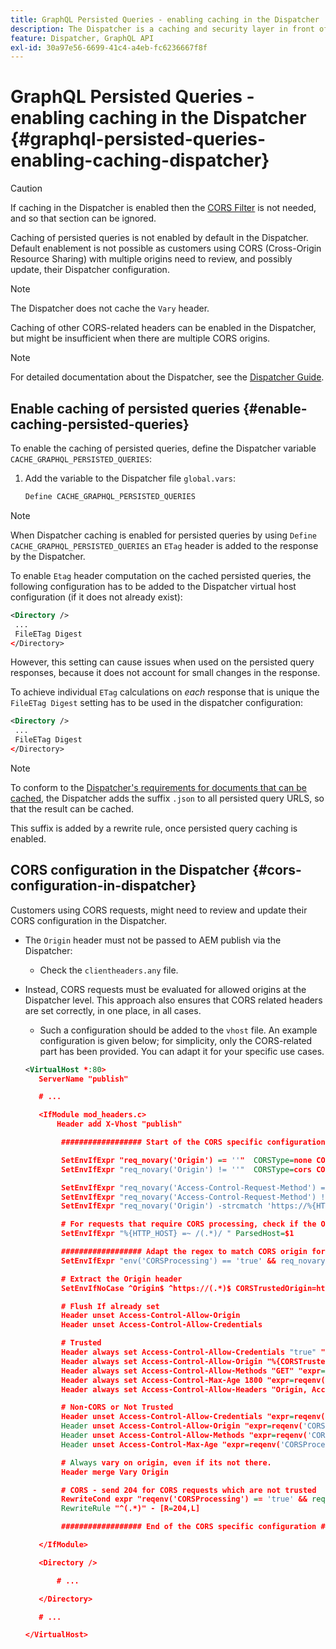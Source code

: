 ```yaml
---
title: GraphQL Persisted Queries - enabling caching in the Dispatcher
description: The Dispatcher is a caching and security layer in front of Adobe Experience Manager Publish environments. You can enable caching for Persisted Queries in AEM Headless.
feature: Dispatcher, GraphQL API
exl-id: 30a97e56-6699-41c4-a4eb-fc6236667f8f
---
```

# GraphQL Persisted Queries - enabling caching in the Dispatcher {#graphql-persisted-queries-enabling-caching-dispatcher}

>[!CAUTION]
>
>If caching in the Dispatcher is enabled then the [CORS Filter](/help/headless/deployment/cross-origin-resource-sharing.md) is not needed, and so that section can be ignored.

Caching of persisted queries is not enabled by default in the Dispatcher. Default enablement is not possible as customers using CORS (Cross-Origin Resource Sharing) with multiple origins need to review, and possibly update, their Dispatcher configuration.

>[!NOTE]
>
>The Dispatcher does not cache the `Vary` header. 
>
>Caching of other CORS-related headers can be enabled in the Dispatcher, but might be insufficient when there are multiple CORS origins.

>[!NOTE]
>
>For detailed documentation about the Dispatcher, see the [Dispatcher Guide](https://experienceleague.adobe.com/docs/experience-manager-dispatcher/using/dispatcher.html).

## Enable caching of persisted queries {#enable-caching-persisted-queries}

To enable the caching of persisted queries, define the Dispatcher variable `CACHE_GRAPHQL_PERSISTED_QUERIES`:

1. Add the variable to the Dispatcher file `global.vars`:

   ```xml
   Define CACHE_GRAPHQL_PERSISTED_QUERIES
   ```

>[!NOTE]
>
>When Dispatcher caching is enabled for persisted queries by using `Define CACHE_GRAPHQL_PERSISTED_QUERIES` an `ETag` header is added to the response by the Dispatcher.
>
>To enable `Etag` header computation on the cached persisted queries, the following configuration has to be added to the Dispatcher virtual host configuration (if it does not already exist):
>
>```xml
><Directory />
>  ...
>  FileETag Digest
></Directory> 
>```
>
>However, this setting can cause issues when used on the persisted query responses, because it does not account for small changes in the response.
>
>To achieve individual `ETag` calculations on *each* response that is unique the `FileETag Digest` setting has to be used in the dispatcher configuration:
>
>```xml
><Directory />    
>  ...    
>  FileETag Digest
></Directory> 
>```

>[!NOTE]
>
>To conform to the [Dispatcher's requirements for documents that can be cached](https://experienceleague.adobe.com/docs/experience-manager-dispatcher/using/troubleshooting/dispatcher-faq.html#how-does-the-dispatcher-return-documents%3F), the Dispatcher adds the suffix `.json` to all persisted query URLS, so that the result can be cached. 
>
>This suffix is added by a rewrite rule, once persisted query caching is enabled.

## CORS configuration in the Dispatcher {#cors-configuration-in-dispatcher}

Customers using CORS requests, might need to review and update their CORS configuration in the Dispatcher.

* The `Origin` header must not be passed to AEM publish via the Dispatcher:
  * Check the `clientheaders.any` file.
* Instead, CORS requests must be evaluated for allowed origins at the Dispatcher level. This approach also ensures that CORS related headers are set correctly, in one place, in all cases.
  * Such a configuration should be added to the `vhost` file. An example configuration is given below; for simplicity, only the CORS-related part has been provided. You can adapt it for your specific use cases.  

  ```xml
  <VirtualHost *:80>
     ServerName "publish"

     # ...

     <IfModule mod_headers.c>
         Header add X-Vhost "publish"

          ################## Start of the CORS specific configuration ##################

          SetEnvIfExpr "req_novary('Origin') == ''"  CORSType=none CORSProcessing=false
          SetEnvIfExpr "req_novary('Origin') != ''"  CORSType=cors CORSProcessing=true CORSTrusted=false

          SetEnvIfExpr "req_novary('Access-Control-Request-Method') == '' && %{REQUEST_METHOD} == 'OPTIONS' && req_novary('Origin') != ''  " CORSType=invalidpreflight CORSProcessing=false
          SetEnvIfExpr "req_novary('Access-Control-Request-Method') != '' && %{REQUEST_METHOD} == 'OPTIONS' && req_novary('Origin') != ''  " CORSType=preflight CORSProcessing=true CORSTrusted=false
          SetEnvIfExpr "req_novary('Origin') -strcmatch 'https://%{HTTP_HOST}*'"  CORSType=samedomain CORSProcessing=false

          # For requests that require CORS processing, check if the Origin can be trusted
          SetEnvIfExpr "%{HTTP_HOST} =~ /(.*)/ " ParsedHost=$1

          ################## Adapt the regex to match CORS origin for your environment
          SetEnvIfExpr "env('CORSProcessing') == 'true' && req_novary('Origin') =~ m#(https://.*.your-domain.tld(:\d+)?$)#" CORSTrusted=true

          # Extract the Origin header 
          SetEnvIfNoCase ^Origin$ ^https://(.*)$ CORSTrustedOrigin=https://$1

          # Flush If already set
          Header unset Access-Control-Allow-Origin
          Header unset Access-Control-Allow-Credentials

          # Trusted
          Header always set Access-Control-Allow-Credentials "true" "expr=reqenv('CORSTrusted') == 'true'"
          Header always set Access-Control-Allow-Origin "%{CORSTrustedOrigin}e" "expr=reqenv('CORSTrusted') == 'true'"
          Header always set Access-Control-Allow-Methods "GET" "expr=reqenv('CORSTrusted') == 'true'"
          Header always set Access-Control-Max-Age 1800 "expr=reqenv('CORSTrusted') == 'true'"
          Header always set Access-Control-Allow-Headers "Origin, Accept, X-Requested-With, Content-Type, Access-Control-Request-Method, Access-Control-Request-Headers" "expr=reqenv('CORSTrusted') == 'true'"

          # Non-CORS or Not Trusted
          Header unset Access-Control-Allow-Credentials "expr=reqenv('CORSProcessing') == 'false' || reqenv('CORSTrusted') == 'false'"
          Header unset Access-Control-Allow-Origin "expr=reqenv('CORSProcessing') == 'false' || reqenv('CORSTrusted') == 'false'"
          Header unset Access-Control-Allow-Methods "expr=reqenv('CORSProcessing') == 'false' || reqenv('CORSTrusted') == 'false'"
          Header unset Access-Control-Max-Age "expr=reqenv('CORSProcessing') == 'false' || reqenv('CORSTrusted') == 'false'"

          # Always vary on origin, even if its not there.
          Header merge Vary Origin

          # CORS - send 204 for CORS requests which are not trusted
          RewriteCond expr "reqenv('CORSProcessing') == 'true' && reqenv('CORSTrusted') == 'false'"
          RewriteRule "^(.*)" - [R=204,L]

          ################## End of the CORS specific configuration ##################

     </IfModule>

     <Directory />

         # ...

     </Directory>

     # ...

  </VirtualHost>
  ```
